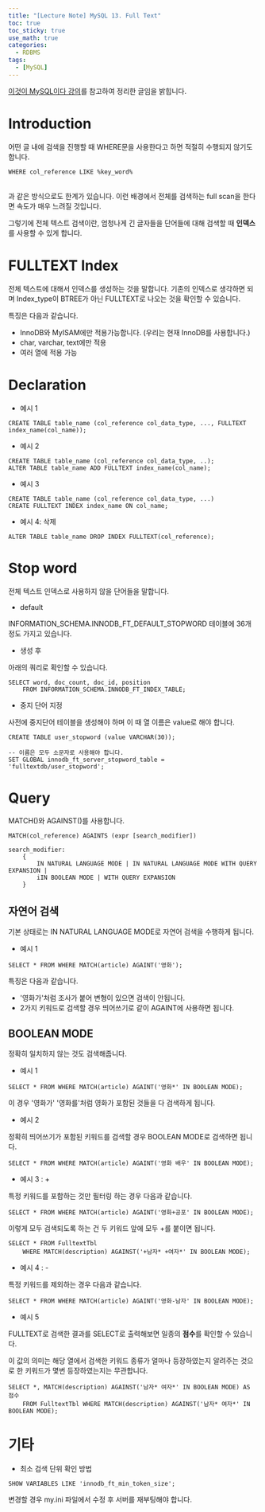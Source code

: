 ```yaml
---
title: "[Lecture Note] MySQL 13. Full Text"
toc: true
toc_sticky: true
use_math: true
categories:
  - RDBMS
tags:
  - [MySQL]
---
```


[이것이 MySQL이다 강의](https://www.youtube.com/watch?v=xKYeJxBTt2E&list=PLVsNizTWUw7Hox7NMhenT-bulldCp9HP9)를 참고하여 정리한 글임을 밝힙니다.


# Introduction 

어떤 글 내에 검색을 진행할 때 WHERE문을 사용한다고 하면 적절히 수행되지 않기도 합니다.<br> 
```
WHERE col_reference LIKE %key_word%
```
<br>
과 같은 방식으로도 한계가 있습니다. 이런 배경에서 전체를 검색하는 full scan을 한다면 속도가 매우 느려질 것입니다. 

그렇기에 전체 텍스트 검색이란, 엄청나게 긴 글자들을 단어들에 대해 검색할 때 **인덱스**를 사용할 수 있게 합니다.


# FULLTEXT Index

전체 텍스트에 대해서 인덱스를 생성하는 것을 말합니다. 기존의 인덱스로 생각하면 되며 Index_type이 BTREE가 아닌 FULLTEXT로 나오는 것을 확인할 수 있습니다.

특징은 다음과 같습니다.

- InnoDB와 MyISAM에만 적용가능합니다. (우리는 현재 InnoDB를 사용합니다.)
- char, varchar, text에만 적용
- 여러 열에 적용 가능

# Declaration

- 예시 1 

```
CREATE TABLE table_name (col_reference col_data_type, ..., FULLTEXT index_name(col_name));
```

- 예시 2
```
CREATE TABLE table_name (col_reference col_data_type, ..);
ALTER TABLE table_name ADD FULLTEXT index_name(col_name);
```

- 예시 3

```
CREATE TABLE table_name (col_reference col_data_type, ...)
CREATE FULLTEXT INDEX index_name ON col_name;
```

- 예시 4: 삭제

```
ALTER TABLE table_name DROP INDEX FULLTEXT(col_reference);
```

# Stop word

전체 텍스트 인덱스로 사용하지 않을 단어들을 말합니다.

- default

INFORMATION_SCHEMA.INNODB_FT_DEFAULT_STOPWORD 테이블에 36개 정도 가지고 있습니다.

- 생성 후

아래의 쿼리로 확인할 수 있습니다.

```
SELECT word, doc_count, doc_id, position 
	FROM INFORMATION_SCHEMA.INNODB_FT_INDEX_TABLE;
```

- 중지 단어 지정

사전에 중지단어 테이블을 생성해야 하며 이 때 열 이름은 value로 해야 합니다.

```
CREATE TABLE user_stopword (value VARCHAR(30));

-- 이름은 모두 소문자로 사용해야 합니다.
SET GLOBAL innodb_ft_server_stopword_table = 'fulltextdb/user_stopword';
```

# Query

MATCH()와 AGAINST()를 사용합니다.

```
MATCH(col_reference) AGAINTS (expr [search_modifier])

search_modifier:
    {
        IN NATURAL LANGUAGE MODE | IN NATURAL LANGUAGE MODE WITH QUERY EXPANSION |
        iIN BOOLEAN MODE | WITH QUERY EXPANSION
    }
```

## 자연어 검색

기본 상태로는 IN NATURAL LANGUAGE MODE로 자연어 검색을 수행하게 됩니다. 

- 예시 1

```
SELECT * FROM WHERE MATCH(article) AGAINT('영화');
```

특징은 다음과 같습니다.
- '영화가'처럼 조사가 붙어 변형이 있으면 검색이 안됩니다.
- 2가지 키워드로 검색할 경우 띄어쓰기로 같이 AGAINT에 사용하면 됩니다.


## BOOLEAN MODE 

정확히 일치하지 않는 것도 검색해줍니다.

- 예시 1

```
SELECT * FROM WHERE MATCH(article) AGAINT('영화*' IN BOOLEAN MODE);
```

이 경우 '영화가' '영화를'처럼 영화가 포함된 것들을 다 검색하게 됩니다.

- 예시 2

정확히 띄어쓰기가 포함된 키워드를 검색할 경우 BOOLEAN MODE로 검색하면 됩니다.

```
SELECT * FROM WHERE MATCH(article) AGAINT('영화 배우' IN BOOLEAN MODE);
```

- 예시 3 : +

특정 키워드를 포함하는 것만 필터링 하는 경우 다음과 같습니다.

```
SELECT * FROM WHERE MATCH(article) AGAINT('영화+공포' IN BOOLEAN MODE);
```

이렇게 모두 검색되도록 하는 건 두 키워드 앞에 모두 +를 붙이면 됩니다.

```
SELECT * FROM FulltextTbl 
	WHERE MATCH(description) AGAINST('+남자* +여자*' IN BOOLEAN MODE);
```

- 예시 4 : -

특정 키워드를 제외하는 경우 다음과 같습니다.

```
SELECT * FROM WHERE MATCH(article) AGAINT('영화-남자' IN BOOLEAN MODE);
```

- 예시 5

FULLTEXT로 검색한 결과를 SELECT로 출력해보면 일종의 **점수**를 확인할 수 있습니다.

이 값의 의미는 해당 열에서 검색한 키워드 종류가 얼마나 등장하였는지 알려주는 것으로 한 키워드가 몇번 등장하였는지는 무관합니다.

```
SELECT *, MATCH(description) AGAINST('남자* 여자*' IN BOOLEAN MODE) AS 점수 
	FROM FulltextTbl WHERE MATCH(description) AGAINST('남자* 여자*' IN BOOLEAN MODE);
```

# 기타

- 최소 검색 단위 확인 방법

```
SHOW VARIABLES LIKE 'innodb_ft_min_token_size';
```

변경할 경우 my.ini 파일에서 수정 후 서버를 재부팅해야 합니다.







